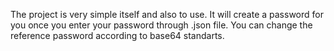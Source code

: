 The project is very simple itself and also to use.
It will create a password for you once you enter your password through .json file.
You can change the reference password according to base64 standarts.
